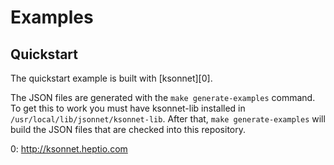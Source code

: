 # Examples

## Quickstart

The quickstart example is built with [ksonnet][0].

The JSON files are generated with the `make generate-examples` command. To get this to work you must have ksonnet-lib installed in `/usr/local/lib/jsonnet/ksonnet-lib`. After that, `make generate-examples` will build the JSON files that are checked into this repository.

0: http://ksonnet.heptio.com